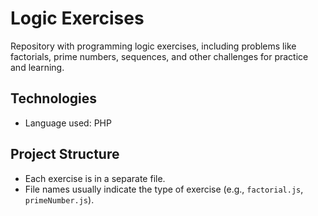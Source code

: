 # Logic Exercises

Repository with programming logic exercises, including problems like factorials, prime numbers, sequences, and other challenges for practice and learning.

## Technologies
- Language used: PHP

## Project Structure
- Each exercise is in a separate file.
- File names usually indicate the type of exercise (e.g., `factorial.js`, `primeNumber.js`).
